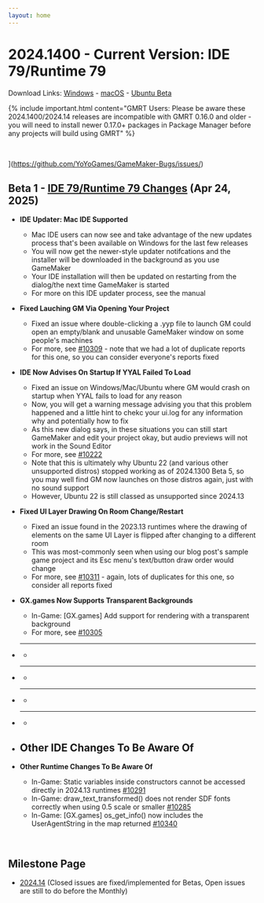 ```yaml
---
layout: home
---
```

# 2024.1400 - Current Version: IDE 79/Runtime 79

Download Links: [Windows](https://gms.yoyogames.com/GameMaker-Installer-2024.1400.0.79.exe) - [macOS](https://gms.yoyogames.com/GameMaker-2024.1400.0.79.pkg) - [Ubuntu Beta](https://gms.yoyogames.com/GameMaker-Beta-2024.1400.0.79.deb)

{% include important.html content="GMRT Users: Please be aware these 2024.1400/2024.14 releases are incompatible with GMRT 0.16.0 and older - you will need to install newer 0.17.0+ packages in Package Manager before any projects will build using GMRT" %}

<br>

](https://github.com/YoYoGames/GameMaker-Bugs/issues/)

## Beta 1 - [IDE 79/Runtime 79 Changes](https://github.com/YoYoGames/GameMaker-Bugs/issues?q=is%3Aissue%20is%3Aclosed%20milestone%3A2024.14%20closed%3A<2025-04-24%20)  (Apr 24, 2025)

- **IDE Updater: Mac IDE Supported**
    - Mac IDE users can now see and take advantage of the new updates process that's been available on Windows for the last few releases
    - You will now get the newer-style updater notifcations and the installer will be downloaded in the background as you use GameMaker
    - Your IDE installation will then be updated on restarting from the dialog/the next time GameMaker is started
    - For more on this IDE updater process, see the manual

- **Fixed Lauching GM Via Opening Your Project**
    - Fixed an issue where double-clicking a .yyp file to launch GM could open an empty/blank and unusable GameMaker window on some people's machines
    - For more, see [#10309](https://github.com/YoYoGames/GameMaker-Bugs/issues/10309) - note that we had a lot of duplicate reports for this one, so you can consider everyone's reports fixed

- **IDE Now Advises On Startup If YYAL Failed To Load**
    - Fixed an issue on Windows/Mac/Ubuntu where GM would crash on startup when YYAL fails to load for any reason
    - Now, you will get a warning message advising you that this problem happened and a little hint to chekc your ui.log for any information why and potentially how to fix
    - As this new dialog says, in these situations you can still start GameMaker and edit your project okay, but audio previews will not work in the Sound Editor
    - For more, see [#10222](https://github.com/YoYoGames/GameMaker-Bugs/issues/10222)
    - Note that this is ultimately why Ubuntu 22 (and various other unsupported distros) stopped working as of 2024.1300 Beta 5, so you may well find GM now launches on those distros again, just with no sound support
    - However, Ubuntu 22 is still classed as unsupported since 2024.13

- **Fixed UI Layer Drawing On Room Change/Restart**
    - Fixed an issue found in the 2023.13 runtimes where the drawing of elements on the same UI Layer is flipped after changing to a different room
    - This was most-commonly seen when using our blog post's sample game project and its Esc menu's text/button draw order would change
    - For more, see [#10311](https://github.com/YoYoGames/GameMaker-Bugs/issues/10311) - again, lots of duplicates for this one, so consider all reports fixed

- **GX.games Now Supports Transparent Backgrounds**
    - In-Game: [GX.games] Add support for rendering with a transparent background
    - For more, see [#10305](https://github.com/YoYoGames/GameMaker-Bugs/issues/10305)



- ****
    - 

- ****
    - 

- ****
    - 

- ****
    - 



- **Other IDE Changes To Be Aware Of**
    - 

- **Other Runtime Changes To Be Aware Of**
    - In-Game: Static variables inside constructors cannot be accessed directly in 2024.13 runtimes [#10291](https://github.com/YoYoGames/GameMaker-Bugs/issues/10291)
    - In-Game: draw_text_transformed() does not render SDF fonts correctly when using 0.5 scale or smaller [#10285](https://github.com/YoYoGames/GameMaker-Bugs/issues/10285)
    - In-Game: [GX.games] os_get_info() now includes the UserAgentString in the map returned [#10340](https://github.com/YoYoGames/GameMaker-Bugs/issues/10340)

<br>

## Milestone Page
 
- [2024.14](https://github.com/YoYoGames/GameMaker-Bugs/milestone/27?closed=1) (Closed issues are fixed/implemented for Betas, Open issues are still to do before the Monthly)

<br>
